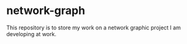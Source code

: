 # network-graph

This repository is to store my work on a network graphic project I am developing at work.